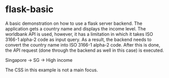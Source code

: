 # flask-basic
A basic demonstration on how to use a flask server backend.
The application gets a country name and displays the income level. The worldbank API is used, however, it has a limitation in which it takes ISO 3166-1 alpha-2 code as input query. As a result, the backend needs to convert the country name into ISO 3166-1 alpha-2 code. After this is done, the API request (done through the backend as well in this case) is executed. 

Singapore -> SG -> High income

The CSS in this example is not a main focus.
